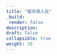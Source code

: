 ```yaml
---
title: "服务商入驻"
_build:
 render: false 
description:
draft: false
collapsible: true
weight: 30
---
```

